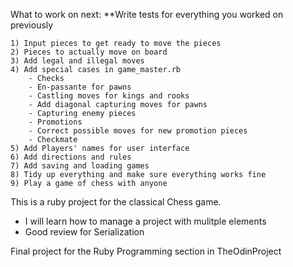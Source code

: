 What to work on next:
    **Write tests for everything you worked on previously

    1) Input pieces to get ready to move the pieces
    2) Pieces to actually move on board
    3) Add legal and illegal moves
    4) Add special cases in game_master.rb
        - Checks
        - En-passante for pawns
        - Castling moves for kings and rooks
        - Add diagonal capturing moves for pawns
        - Capturing enemy pieces
        - Promotions
        - Correct possible moves for new promotion pieces
        - Checkmate
    5) Add Players' names for user interface
    6) Add directions and rules
    7) Add saving and loading games
    8) Tidy up everything and make sure everything works fine
    9) Play a game of chess with anyone

This is a ruby project for the classical Chess game.

- I will learn how to manage a project with mulitple elements
- Good review for Serialization

Final project for the Ruby Programming section in TheOdinProject